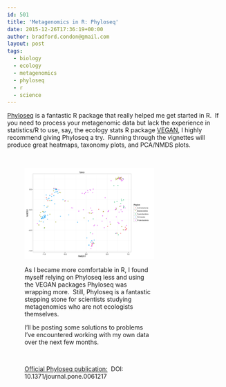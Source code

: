 ```yaml
---
id: 501
title: 'Metagenomics in R: Phyloseq'
date: 2015-12-26T17:36:19+00:00
author: bradford.condon@gmail.com
layout: post
tags:
  - biology
  - ecology
  - metagenomics
  - phyloseq
  - r
  - science
---
```

[Phyloseq](https://joey711.github.io/phyloseq/) is a fantastic R package that really helped me get started in R.  If you need to process your metagenomic data but lack the experience in statistics/R to use, say, the ecology stats R package [VEGAN](https://cran.r-project.org/web/packages/vegan/vegan.pdf), I highly recommend giving Phyloseq a try.  Running through the vignettes will produce great heatmaps, taxonomy plots, and PCA/NMDS plots.

&nbsp;<figure id="attachment_520" style="width: 300px" class="wp-caption aligncenter">

![NMDS](/wp-content/uploads/2015/12/vignette_nmds.png)

As I became more comfortable in R, I found myself relying on Phyloseq less and using the VEGAN packages Phyloseq was wrapping more.  Still, Phyloseq is a fantastic stepping stone for scientists studying metagenomics who are not ecologists themselves.

I&#8217;ll be posting some solutions to problems I&#8217;ve encountered working with my own data over the next few months.

&nbsp;

[Official Phyloseq publication:](http://journals.plos.org/plosone/article?id=10.1371/journal.pone.0061217)  DOI: 10.1371/journal.pone.0061217

&nbsp;

&nbsp;